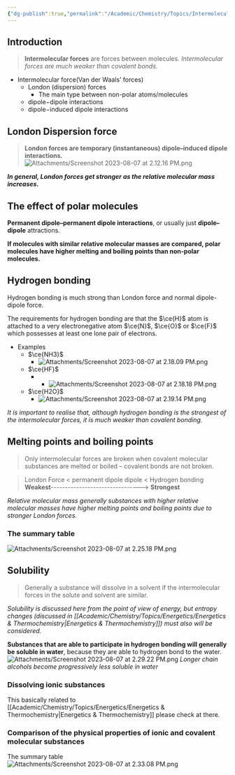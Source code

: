 ```yaml
---
{"dg-publish":true,"permalink":"/Academic/Chemistry/Topics/Intermolecular forces/"}
---
```


## Introduction
>**Intermolecular forces** are forces between molecules.
*Intermolecular forces are much weaker than covalent bonds.*

- Intermolecular force(Van der Waals’ forces)
	- London (dispersion) forces
		- The main type between non-polar atoms/molecules
	- dipole−dipole interactions
	- dipole−induced dipole interactions

## London Dispersion force
>**London forces are temporary (instantaneous) dipole–induced dipole interactions.**
![Attachments/Screenshot 2023-08-07 at 2.12.16 PM.png](/img/user/Attachments/Screenshot%202023-08-07%20at%202.12.16%20PM.png)

***In general, London forces get stronger as the relative molecular mass increases.***

## The effect of polar molecules
**Permanent dipole–permanent dipole interactions**, or usually just **dipole–dipole** attractions.

**If molecules with similar relative molecular masses are compared, polar molecules have higher melting and boiling points than non-polar molecules.**

## Hydrogen bonding
Hydrogen bonding is much strong than London force and normal dipole-dipole force.

The requirements for hydrogen bonding are that the $\ce{H}$ atom is attached to a very electronegative atom $\ce{N}$, $\ce{O}$ or $\ce{F}$ which possesses at least one lone pair of electrons.

- Examples
	- $\ce{NH3}$
		- ![Attachments/Screenshot 2023-08-07 at 2.18.09 PM.png](/img/user/Attachments/Screenshot%202023-08-07%20at%202.18.09%20PM.png)
	- $\ce{HF}$ 
		- - ![Attachments/Screenshot 2023-08-07 at 2.18.18 PM.png](/img/user/Attachments/Screenshot%202023-08-07%20at%202.18.18%20PM.png)
	- $\ce{H2O}$
		- ![Attachments/Screenshot 2023-08-07 at 2.19.14 PM.png](/img/user/Attachments/Screenshot%202023-08-07%20at%202.19.14%20PM.png)

*It is important to realise that, although hydrogen bonding is the strongest of the intermolecular forces, it is much weaker than covalent bonding.*

## Melting points and boiling points
>Only intermolecular forces are broken when covalent molecular substances are melted or boiled – covalent bonds are not broken.

>London Force $<$ permanent dipole dipole $<$ Hydrogen bonding
>**Weakest**--------------------------------> **Strongest** 

*Relative molecular mass generally substances with higher relative molecular masses have higher melting points and boiling points due to stronger London forces.*
### The summary table
![Attachments/Screenshot 2023-08-07 at 2.25.18 PM.png](/img/user/Attachments/Screenshot%202023-08-07%20at%202.25.18%20PM.png)

## Solubility
>Generally a substance will dissolve in a solvent if the intermolecular forces in the solute and solvent are similar.

*Solubility is discussed here from the point of view of energy, but entropy changes (discussed in [[Academic/Chemistry/Topics/Energetics/Energetics & Thermochemistry\|Energetics & Thermochemistry]]) must also will be considered.*

**Substances that are able to participate in hydrogen bonding will generally be soluble in water**, because they are able to hydrogen bond to the water.
![Attachments/Screenshot 2023-08-07 at 2.29.22 PM.png](/img/user/Attachments/Screenshot%202023-08-07%20at%202.29.22%20PM.png)
*Longer chain alcohols become progressively less soluble in water*

### Dissolving ionic substances
This basically related to [[Academic/Chemistry/Topics/Energetics/Energetics & Thermochemistry\|Energetics & Thermochemistry]] please check at there.

### Comparison of the physical properties of ionic and covalent molecular substances
The summary table
![Attachments/Screenshot 2023-08-07 at 2.33.08 PM.png](/img/user/Attachments/Screenshot%202023-08-07%20at%202.33.08%20PM.png)



